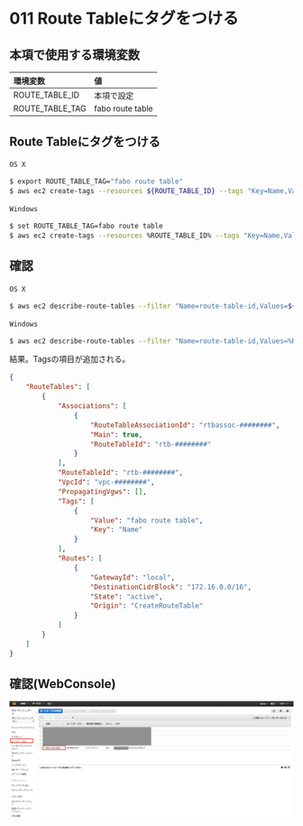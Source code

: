 # 011 Route Tableにタグをつける

## 本項で使用する環境変数

|環境変数|値|
|:--|:--|
|ROUTE_TABLE_ID|本項で設定|
|ROUTE_TABLE_TAG|fabo route table|

## Route Tableにタグをつける

`OS X`

```bash
$ export ROUTE_TABLE_TAG="fabo route table"
$ aws ec2 create-tags --resources ${ROUTE_TABLE_ID} --tags "Key=Name,Value=${ROUTE_TABLE_TAG}"
```

`Windows`

```bash
$ set ROUTE_TABLE_TAG=fabo route table
$ aws ec2 create-tags --resources %ROUTE_TABLE_ID% --tags "Key=Name,Value=%ROUTE_TABLE_TAG%"
```

## 確認

`OS X`

```bash
$ aws ec2 describe-route-tables --filter "Name=route-table-id,Values=${ROUTE_TABLE_ID}"
```
`Windows`

```bash
$ aws ec2 describe-route-tables --filter "Name=route-table-id,Values=%ROUTE_TABLE_ID%"
```

結果。Tagsの項目が追加される。

```json
{
    "RouteTables": [
        {
            "Associations": [
                {
                    "RouteTableAssociationId": "rtbassoc-########", 
                    "Main": true, 
                    "RouteTableId": "rtb-########"
                }
            ], 
            "RouteTableId": "rtb-########", 
            "VpcId": "vpc-########", 
            "PropagatingVgws": [], 
            "Tags": [
                {
                    "Value": "fabo route table", 
                    "Key": "Name"
                }
            ], 
            "Routes": [
                {
                    "GatewayId": "local", 
                    "DestinationCidrBlock": "172.16.0.0/16", 
                    "State": "active", 
                    "Origin": "CreateRouteTable"
                }
            ]
        }
    ]
}
```

## 確認(WebConsole)

![](/img/vpc/route001.png)
